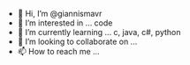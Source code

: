 - 👋 Hi, I’m @giannismavr
- 👀 I’m interested in ... code
- 🌱 I’m currently learning ... c, java, c#, python
- 💞️ I’m looking to collaborate on ...
- 📫 How to reach me ...

<!---
giannismavr/giannismavr is a ✨ special ✨ repository because its `README.md` (this file) appears on your GitHub profile.
You can click the Preview link to take a look at your changes.
--->

